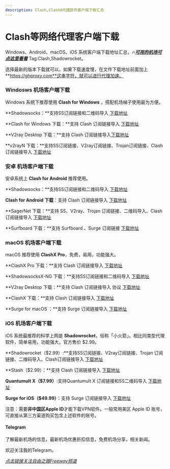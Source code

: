 ```yaml
---
description: Clash,ClashX代理软件客户端下载汇总
---
```


# Clash等网络代理客户端下载

Windows、Android、macOS、iOS 系统客户端下载地址汇总，🔥[_**可用的机场可点这里看看**_](https://www.openwayz.com/jichang/) Tag:Clash,Shadowrocket。

选择最新的版本下载就可以，如果下载速度慢，在文件下载地址前面加上**https://ghproxy.com**这串字符，就可以进行代理加速。

### Windosws 机场客户端下载

Windows 系统下推荐使用 **Clash for Windows** ，搭配机场梯子使用最为方便。

\*\*Shadowsocks：\*\*支持SS订阅链接和二维码导入 [下载地址](https://github.com/shadowsocks/shadowsocks-windows/releases)

\*\*Clash for Windows 下载：\*\*支持 Clash 订阅链接导入 [下载地址](https://github.com/Fndroid/clash\_for\_windows\_pkg/releases)

\*\*V2ray Desktop 下载：\*\*支持 Clash 订阅链接导入[下载地址](https://github.com/Dr-Incognito/V2Ray-Desktop/releases)

\*\*v2rayN 下载：\*\*支持SS订阅链接、V2ray订阅链接、Trojan订阅链接、Clash订阅链接导入 [下载地址](https://github.com/2dust/v2rayN/releases)

### 安卓 机场客户端下载

安卓系统上 **Clash for Android** 推荐使用。

\*\*Shadowsocks：\*\*支持SS订阅链接和二维码导入 [下载地址](https://play.google.com/store/apps/details?id=com.github.shadowsocks)

**Clash for Android 下载**：支持 Clash 订阅链接导入 [下载地址](https://github.com/ccg2018/ClashA/releases)

\*\*SagerNet 下载：\*\*支持 SS、V2ray、Trojan 订阅链接、二维码导入、Clash订阅链接导入 [下载地址](https://github.com/SagerNet/SagerNet/releases)

\*\*Surfboard 下载：\*\*支持 Surfboard 、Surge 订阅链接 [下载地址](https://manual.getsurfboard.com/)

### macOS 机场客户端下载

macOS 推荐使用 **ClashX  Pro**，免费，易用，功能强大。

\*\*ClashX Pro 下载：\*\*支持 Clash 订阅链接导入 [下载地址](https://install.appcenter.ms/users/clashx/apps/clashx-pro/distribution\_groups/public)

\*\*ShadowsocksX-NG 下载：\*\*支持SS订阅链接和二维码导入 [下载地址](https://github.com/shadowsocks/ShadowsocksX-NG/releases)

\*\*V2ray Desktop 下载：\*\*支持 Clash 订阅链接导入 协议 [下载地址](https://github.com/Dr-Incognito/V2Ray-Desktop/releases)

\*\*ClashX 下载：\*\*支持 Clash 订阅链接导入 [下载地址](https://github.com/yichengchen/clashX/releases)

\*\*Surge for macOS ：\*\*支持 Surge 订阅链接导入 [下载地址](https://nssurge.com/)

### iOS 机场客户端下载

iOS 系统最推荐的科学上网是 **Shadowrocket**，俗称「小火箭」。相比同类型代理软件，简单易用，功能强大，官方售价 $2.99。

\*\*Shadowrocket（$2.99）:\*\*支持SS订阅链接、V2ray订阅链接、Trojan 订阅链接、二维码导入、Clash订阅链接导入 [下载地址](https://apps.apple.com/us/app/shadowrocket/id932747118)

\*\*Stash（$2.99）：\*\*支持 Clash 订阅链接导入  [下载地址](https://apps.apple.com/app/stash/id1596063349)

**Quantumult X（$7.99）**:支持Quantumult X 订阅链接和SS二维码导入  [下载地址](https://apps.apple.com/us/app/quantumult-x/id1443988620)

**Surge for iOS（$49.99）**：支持 Surge 订阅链接导入 [下载地址](https://apps.apple.com/us/app/surge-4/id1442620678)

注意：需要**非中国区Apple ID**才能下载VPN软件。一般常用美区 Apple ID 账号，可直接从第三方渠道购买包含上述软件的账号。

#### Telegram

了解最新机场的信息，最新机场优惠折扣信息，免费机场分享，相关新闻。

欢迎关注我的Telegram。

[_点击链接关注自由之路Freeway频道_](https://t.me/openwayz)
